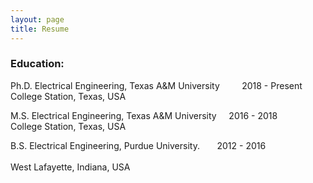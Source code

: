 ```yaml
---
layout: page
title: Resume
---
```



### Education:
Ph.D.  Electrical Engineering, Texas A&M University     &nbsp;&nbsp;&nbsp; &nbsp;&nbsp;&nbsp;     2018 -  Present <br>
College Station, Texas, USA  

M.S.   Electrical Engineering, Texas A&M University     &nbsp;&nbsp;&nbsp;  2016 -  2018 <br>
College Station, Texas, USA   

B.S.   Electrical Engineering, Purdue University.       &nbsp;&nbsp;&nbsp;&nbsp;&nbsp; 2012 - 2016 <br>  
West Lafayette, Indiana, USA   

